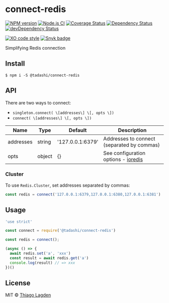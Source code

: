 # connect-redis

[![NPM version][npm-img]][npm]
[![Node.js CI][ci-img]][ci]
[![Coverage Status][coveralls-img]][coveralls]
[![Dependency Status][dep-img]][dep]
[![devDependency Status][devDep-img]][devDep]

[![XO code style][xo-img]][xo]
[![Snyk badge][snyk-img]][snyk]

[npm-img]:         https://img.shields.io/npm/v/@tadashi/connect-redis.svg
[npm]:             https://www.npmjs.com/package/@tadashi/connect-redis
[ci-img]:          https://github.com/lagden/connect-redis/workflows/Node.js%20CI/badge.svg
[ci]:              https://github.com/lagden/connect-redis/actions?query=workflow%3A%22Node.js+CI%22
[coveralls-img]:   https://coveralls.io/repos/github/lagden/connect-redis/badge.svg?branch=main
[coveralls]:       https://coveralls.io/github/lagden/connect-redis?branch=main
[dep-img]:         https://david-dm.org/lagden/connect-redis.svg
[dep]:             https://david-dm.org/lagden/connect-redis
[devDep-img]:      https://david-dm.org/lagden/connect-redis/dev-status.svg
[devDep]:          https://david-dm.org/lagden/connect-redis#info=devDependencies
[xo-img]:          https://img.shields.io/badge/code_style-XO-5ed9c7.svg
[xo]:              https://github.com/sindresorhus/xo
[snyk-img]:        https://snyk.io/test/github/lagden/connect-redis/badge.svg
[snyk]:            https://snyk.io/test/github/lagden/connect-redis


Simplifying Redis connection


## Install

```
$ npm i -S @tadashi/connect-redis
```


## API

There are two ways to connect:

- `singleton.connect( \[addresses\] \[, opts \])`
- `connect( \[addresses\] \[, opts \])`

Name        | Type                 | Default           | Description
----------- | -------------------- | ----------------- | ------------
addresses   | string               | '127.0.0.1:6379'  | Addresses to connect (separated by commas)
opts        | object               | {}                | See configuration options - [ioredis](https://github.com/luin/ioredis/blob/master/API.md) 


### Cluster

To use `Redis.Cluster`, set addresses separated by commas:

```js
const redis = connect('127.0.0.1:6379,127.0.0.1:6380,127.0.0.1:6381')
```


## Usage

```js
'use strict'

const connect = require('@tadashi/connect-redis')

const redis = connect();

(async () => {
  await redis.set('a', 'xxx')
  const result = await redis.get('a')
  console.log(result) // => xxx
})()
```


## License

MIT © [Thiago Lagden](https://github.com/lagden)
